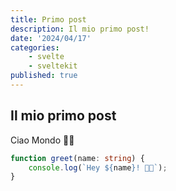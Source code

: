 ```yaml
---
title: Primo post
description: Il mio primo post!
date: '2024/04/17'
categories:
    - svelte
    - sveltekit
published: true
---
```


## Il mio primo post

Ciao Mondo 👋🏼

```ts
function greet(name: string) {
    console.log(`Hey ${name}! 👋🏼`);
}
```
